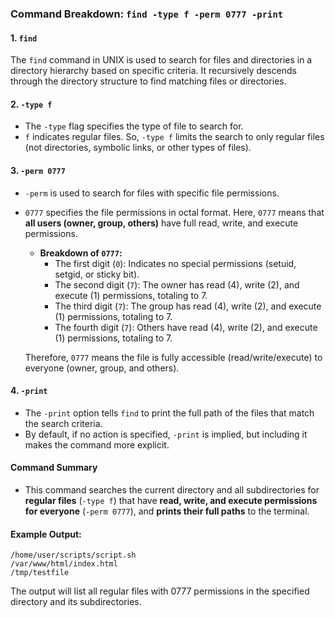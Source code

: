 
### Command Breakdown: `find -type f -perm 0777 -print`

#### 1. `find`
The `find` command in UNIX is used to search for files and directories in a directory hierarchy based on specific criteria. It recursively descends through the directory structure to find matching files or directories.

#### 2. `-type f`
- The `-type` flag specifies the type of file to search for.
- `f` indicates regular files. So, `-type f` limits the search to only regular files (not directories, symbolic links, or other types of files).

#### 3. `-perm 0777`
- `-perm` is used to search for files with specific file permissions.
- `0777` specifies the file permissions in octal format. Here, `0777` means that **all users (owner, group, others)** have full read, write, and execute permissions.
  
  - **Breakdown of `0777`:**
    - The first digit (`0`): Indicates no special permissions (setuid, setgid, or sticky bit).
    - The second digit (`7`): The owner has read (4), write (2), and execute (1) permissions, totaling to 7.
    - The third digit (`7`): The group has read (4), write (2), and execute (1) permissions, totaling to 7.
    - The fourth digit (`7`): Others have read (4), write (2), and execute (1) permissions, totaling to 7.
  
  Therefore, `0777` means the file is fully accessible (read/write/execute) to everyone (owner, group, and others).

#### 4. `-print`
- The `-print` option tells `find` to print the full path of the files that match the search criteria.
- By default, if no action is specified, `-print` is implied, but including it makes the command more explicit.

#### Command Summary
- This command searches the current directory and all subdirectories for **regular files** (`-type f`) that have **read, write, and execute permissions for everyone** (`-perm 0777`), and **prints their full paths** to the terminal.

#### Example Output:
```
/home/user/scripts/script.sh
/var/www/html/index.html
/tmp/testfile
```
The output will list all regular files with 0777 permissions in the specified directory and its subdirectories.

